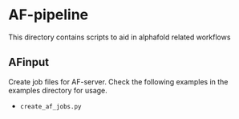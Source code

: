 # AF-pipeline

This directory contains scripts to aid in alphafold related workflows

## AFinput

Create job files for AF-server. Check the following examples in the examples directory for usage.
- `create_af_jobs.py`